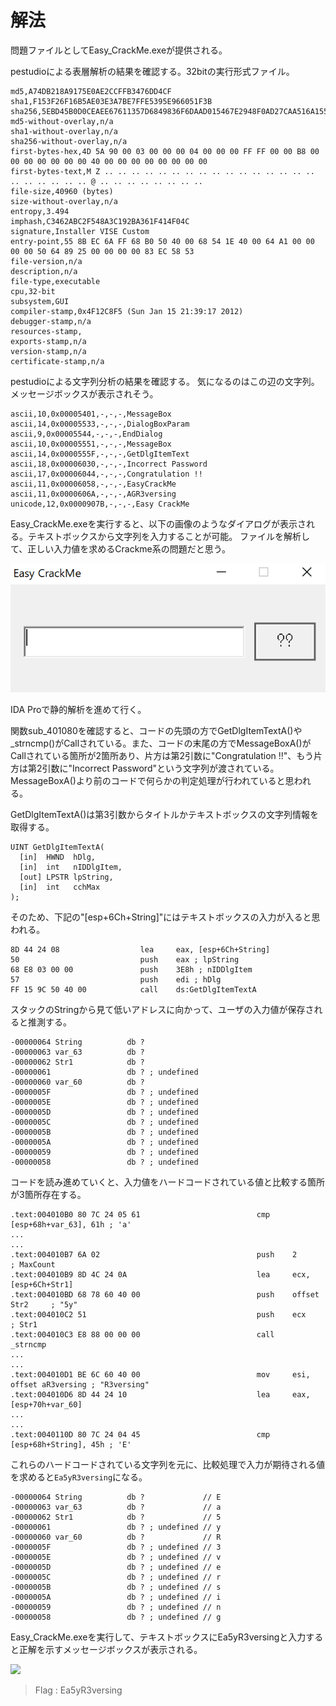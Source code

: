 # 解法

問題ファイルとしてEasy_CrackMe.exeが提供される。

pestudioによる表層解析の結果を確認する。32bitの実行形式ファイル。

```
md5,A74DB218A9175E0AE2CCFFB3476DD4CF
sha1,F153F26F16B5AE03E3A7BE7FFE5395E966051F3B
sha256,5EBD45B0D0CEAEE67611357D6849836F6DAAD015467E2948F0AD27CAA516A155
md5-without-overlay,n/a
sha1-without-overlay,n/a
sha256-without-overlay,n/a
first-bytes-hex,4D 5A 90 00 03 00 00 00 04 00 00 00 FF FF 00 00 B8 00 00 00 00 00 00 00 40 00 00 00 00 00 00 00 00 
first-bytes-text,M Z .. .. .. .. .. .. .. .. .. .. .. .. .. .. .. .. .. .. .. .. .. .. @ .. .. .. .. .. .. .. .. 
file-size,40960 (bytes)
size-without-overlay,n/a
entropy,3.494
imphash,C3462ABC2F548A3C192BA361F414F04C
signature,Installer VISE Custom
entry-point,55 8B EC 6A FF 68 B0 50 40 00 68 54 1E 40 00 64 A1 00 00 00 00 50 64 89 25 00 00 00 00 83 EC 58 53 
file-version,n/a
description,n/a
file-type,executable
cpu,32-bit
subsystem,GUI
compiler-stamp,0x4F12C8F5 (Sun Jan 15 21:39:17 2012)
debugger-stamp,n/a
resources-stamp,
exports-stamp,n/a
version-stamp,n/a
certificate-stamp,n/a
```

pestudioによる文字列分析の結果を確認する。
気になるのはこの辺の文字列。メッセージボックスが表示されそう。

```
ascii,10,0x00005401,-,-,-,MessageBox
ascii,14,0x00005533,-,-,-,DialogBoxParam
ascii,9,0x00005544,-,-,-,EndDialog
ascii,10,0x00005551,-,-,-,MessageBox
ascii,14,0x0000555F,-,-,-,GetDlgItemText
ascii,18,0x00006030,-,-,-,Incorrect Password
ascii,17,0x00006044,-,-,-,Congratulation !!
ascii,11,0x00006058,-,-,-,EasyCrackMe
ascii,11,0x0000606A,-,-,-,AGR3versing
unicode,12,0x0000907B,-,-,-,Easy CrackMe
```

Easy_CrackMe.exeを実行すると、以下の画像のようなダイアログが表示される。テキストボックスから文字列を入力することが可能。
ファイルを解析して、正しい入力値を求めるCrackme系の問題だと思う。

![](1.PNG)

IDA Proで静的解析を進めて行く。

関数sub_401080を確認すると、コードの先頭の方でGetDlgItemTextA()や_strncmp()がCallされている。また、コードの末尾の方でMessageBoxA()がCallされている箇所が2箇所あり、片方は第2引数に"Congratulation !!"、もう片方は第2引数に"Incorrect Password"という文字列が渡されている。
MessageBoxA()より前のコードで何らかの判定処理が行われていると思われる。

GetDlgItemTextA()は第3引数からタイトルかテキストボックスの文字列情報を取得する。

```
UINT GetDlgItemTextA(
  [in]  HWND  hDlg,
  [in]  int   nIDDlgItem,
  [out] LPSTR lpString,
  [in]  int   cchMax
);
```

そのため、下記の"[esp+6Ch+String]"にはテキストボックスの入力が入ると思われる。

```
8D 44 24 08                  lea     eax, [esp+6Ch+String]
50                           push    eax ; lpString
68 E8 03 00 00               push    3E8h ; nIDDlgItem
57                           push    edi ; hDlg
FF 15 9C 50 40 00            call    ds:GetDlgItemTextA
```

スタックのStringから見て低いアドレスに向かって、ユーザの入力値が保存されると推測する。

```
-00000064 String          db ?            
-00000063 var_63          db ?            
-00000062 Str1            db ?            
-00000061                 db ? ; undefined
-00000060 var_60          db ?            
-0000005F                 db ? ; undefined
-0000005E                 db ? ; undefined
-0000005D                 db ? ; undefined
-0000005C                 db ? ; undefined
-0000005B                 db ? ; undefined
-0000005A                 db ? ; undefined
-00000059                 db ? ; undefined
-00000058                 db ? ; undefined
```

コードを読み進めていくと、入力値をハードコードされている値と比較する箇所が3箇所存在する。

```
.text:004010B0 80 7C 24 05 61                          cmp     [esp+68h+var_63], 61h ; 'a'
...
...
.text:004010B7 6A 02                                   push    2               ; MaxCount
.text:004010B9 8D 4C 24 0A                             lea     ecx, [esp+6Ch+Str1]
.text:004010BD 68 78 60 40 00                          push    offset Str2     ; "5y"
.text:004010C2 51                                      push    ecx             ; Str1
.text:004010C3 E8 88 00 00 00                          call    _strncmp
...
...
.text:004010D1 BE 6C 60 40 00                          mov     esi, offset aR3versing ; "R3versing"
.text:004010D6 8D 44 24 10                             lea     eax, [esp+70h+var_60]
...
...
.text:0040110D 80 7C 24 04 45                          cmp     [esp+68h+String], 45h ; 'E'
```

これらのハードコードされている文字列を元に、比較処理で入力が期待される値を求めると`Ea5yR3versing`になる。

```
-00000064 String          db ?             // E
-00000063 var_63          db ?             // a
-00000062 Str1            db ?             // 5
-00000061                 db ? ; undefined // y
-00000060 var_60          db ?             // R
-0000005F                 db ? ; undefined // 3
-0000005E                 db ? ; undefined // v
-0000005D                 db ? ; undefined // e
-0000005C                 db ? ; undefined // r
-0000005B                 db ? ; undefined // s
-0000005A                 db ? ; undefined // i
-00000059                 db ? ; undefined // n
-00000058                 db ? ; undefined // g
```

Easy_CrackMe.exeを実行して、テキストボックスにEa5yR3versingと入力すると正解を示すメッセージボックスが表示される。

![](.PNG)

> Flag : Ea5yR3versing
